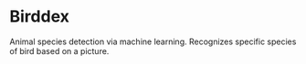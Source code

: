 # Birddex
Animal species detection via machine learning. Recognizes specific species of bird based on a picture.
